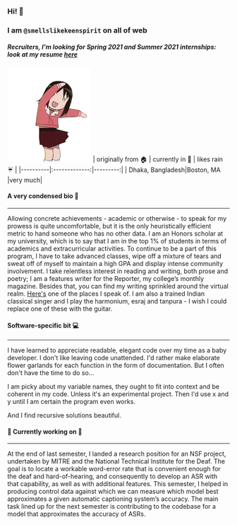 

### Hi! :girl: 
### I am `@smellslikekeenspirit` on all of web 
##### *Recruiters, I'm looking for **Spring 2021** and Summer 2021 internships: look at my resume [here](PriontiNasir-Resume.pdf)*

![](hi.gif)
| originally from 🏠 | currently in 📍 | likes rain ☔ |
|----------|:-------------:|---------:|
| Dhaka, Bangladesh|Boston, MA  |very much|

#### A very condensed bio :cherry_blossom:
---
Allowing concrete achievements - academic or otherwise - to speak for my prowess is quite uncomfortable, but it is the only heuristically efficient metric to hand someone who has no other data. I am an Honors scholar at my university, which is to say that I am in the top 1% of students in terms of academics and extracurricular activities. To continue to be a part of this program, I have to take advanced classes, wipe off a mixture of tears and sweat off of myself to maintain a high GPA and display intense community involvement. I take relentless interest in reading and writing, both prose and poetry; I am a features writer for the Reporter, my college’s monthly magazine. Besides that, you can find my writing sprinkled around the virtual realm. [Here's](https://medium.com/@priontidipitanasir) one of the places I speak of. I am also a trained Indian classical singer and I play the harmonium, esraj and tanpura - I wish I could replace one of these with the guitar.

#### Software-specific bit :computer:
---
I have learned to appreciate readable, elegant code over my time as a baby developer. I don't like leaving code unattended. I'd rather make elaborate flower garlands for each function in the form of documentation. But I often don't have the time to do so...

I am picky about my variable names, they ought to fit into context and be coherent in my code. Unless it's an experimental project. Then I'd use x and y until I am certain the program even works. 

And I find recursive solutions beautiful. 

#### 🔭 Currently working on :hammer:
---
At the end of last semester, I landed a research position for an NSF project, undertaken by MITRE and the National Technical Institute for the Deaf. The goal is to locate a workable word-error rate that is convenient enough for the deaf and hard-of-hearing, and consequently to develop an ASR with that capability, as well as with additional features. This semester, I helped in producing control data against which we can measure which model best approximates a given automatic captioning system’s accuracy. The main task lined up for the next semester is contributing to the codebase for a model that approximates the accuracy of ASRs. 
